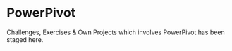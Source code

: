 # PowerPivot
Challenges, Exercises &amp; Own Projects which involves PowerPivot has been staged here.
